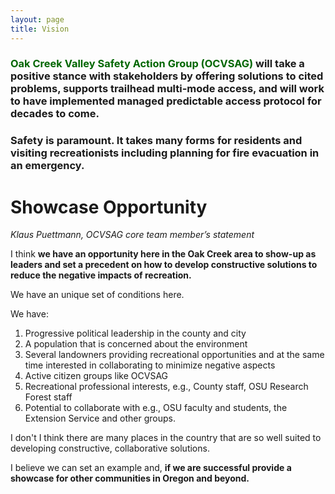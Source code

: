 ```yaml
---
layout: page
title: Vision
---
```


### <span style="color:#006600">Oak Creek Valley Safety Action Group (OCVSAG)</span> will take a positive stance with stakeholders by offering solutions to cited problems, supports trailhead multi-mode access, and will work to have implemented managed predictable access protocol for decades to come.
### Safety is paramount. It takes many forms for residents and visiting recreationists including planning for fire evacuation in an emergency.

# Showcase Opportunity
*Klaus Puettmann, OCVSAG core team member’s statement*

I think **we have an opportunity here in the Oak Creek area to show-up as leaders and set a precedent on how to develop constructive solutions to reduce the negative impacts of recreation.**

We have an unique set of conditions here.

We have:
1. Progressive political leadership in the county and city
2. A population that is concerned about the environment
3. Several landowners providing recreational opportunities and at the same time interested in collaborating
to minimize negative aspects
4. Active citizen groups like OCVSAG
5. Recreational professional interests, e.g., County staff, OSU Research Forest staff
6. Potential to collaborate with e.g., OSU faculty and students, the Extension Service and other groups.

I don't I think there are many places in the country that are so well suited to developing constructive, collaborative solutions.

I believe we can set an example and, **if we are successful provide a showcase for other communities in Oregon and beyond.**